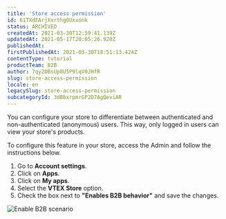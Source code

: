 ```yaml
---
title: 'Store access permission'
id: 61TXdEArjXxrthgOUxxonk
status: ARCHIVED
createdAt: 2021-03-30T12:59:41.139Z
updatedAt: 2021-05-17T20:05:26.920Z
publishedAt: 
firstPublishedAt: 2021-03-30T18:51:13.424Z
contentType: tutorial
productTeam: B2B
author: 7qy2DBsUp8U5P9lqV0JHfR
slug: store-access-permission
locale: en
legacySlug: store-access-permission
subcategoryId: 3dBbxrpmrGP2D7AgQeviAR
---
```


You can configure your store to differentiate between authenticated and non-authenticated (anonymous) users. This way, only logged in users can view your store's products.

To configure this feature in your store, access the Admin and follow the instructions below.

1. Go to __Account settings__.
2. Click on __Apps__.
3. Click on __My apps__.
4. Select the __VTEX Store__ option.
5. Check the box next to __"Enables B2B behavior"__ and save the changes.

![Enable B2B scenario](https://images.ctfassets.net/alneenqid6w5/Kxh1UuEyCT52qprSkBkeH/49fd977f929e7422641030804973cf2f/Habilitar_B2B.gif)
